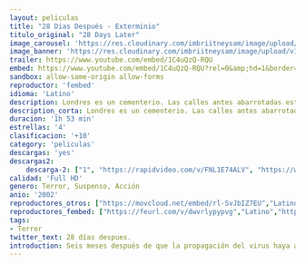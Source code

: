 ```yaml
---
layout: peliculas
title: "28 Dias Después - Exterminio"
titulo_original: "28 Days Later"
image_carousel: 'https://res.cloudinary.com/imbriitneysam/image/upload/v1542767823/28-dias-poster-min.jpg'
image_banner: 'https://res.cloudinary.com/imbriitneysam/image/upload/v1542767824/28-dias-banner-min.jpg'
trailer: https://www.youtube.com/embed/1C4uQzQ-RQU
embed: https://www.youtube.com/embed/1C4uQzQ-RQU?rel=0&amp;hd=1&border=0&wmode=opaque&enablejsapi=1&modestbranding=1&controls=1&showinfo=1
sandbox: allow-same-origin allow-forms
reproductor: 'fembed'
idioma: 'Latino'
description: Londres es un cementerio. Las calles antes abarrotadas están ahora desiertas. Las tiendas, vacías. Y reina un silencio total. Tras la propagación de un virus que acabó con la mayor parte de la población de Gran Bretaña, tuvo lugar la invasión de unos seres terroríficos. El virus se difundió, tras la incursión en un laboratorio, de un grupo de defensores de los derechos de los animales. Transmitido a través de la sangre, el virus produce efectos devastadores en los afectados. En 28 días la epide...(line truncated)...
description_corta: Londres es un cementerio. Las calles antes abarrotadas están ahora desiertas. Las tiendas, vacías. Y reina un silencio total. Tras la propagación de un virus que acabó con la mayor parte de la población de Gran Bretaña, tuvo lugar la invasión de unos seres terroríficos. El virus se..
duracion: '1h 53 min'
estrellas: '4'
clasificacion: '+10'
category: 'peliculas'
descargas: 'yes'
descargas2:
    descarga-2: ["1", "https://rapidvideo.com/v/FNL1E74ALV", "https://www.google.com/s2/favicons?domain=www.rapidvideo.com","RapidVideo","https://res.cloudinary.com/imbriitneysam/image/upload/v1541473684/mexico.png", "Latino", "Full HD"]
calidad: 'Full HD'
genero: Terror, Suspenso, Acción
anio: '2002'
reproductores_otros: ["https://movcloud.net/embed/rl-SvJbIZ7EU","Latino","https://gdriveplayer.me/embed2.php?link=Dpjc%252BMqj6JuPv%252FiRr7FEUgUixqTY4OFD6pSMSmlRiUbx1e2XBH%252B1nhKkRDEVIGAddNdKTuDHQZhqK8CA7W%252FAqw754L37Bu2nWif9LpJE035Gmb0C%252FwSz%252F3wmHdlFPlZtvSDocSg470FznVCKTa%252FtxtPKeKKnet8tj%252FrsUbw3Xf0u41hLeye6zrMidVUebopJ0fYyVe1ei3hRI47mni1AWA","Latino","https://mstream.space/wjcakxcs3p1x","Latino"]
reproductores_fembed: ["https://feurl.com/v/dwvrlypypvg","Latino","https://animekao.xyz/v/mzvkjmq-19q","Latino"]
tags:
- Terror
twitter_text: 28 días despues.
introduction: Seis meses después de que la propagación del virus haya aniquilado las Islas Británicas, el ejército de los Estados Unidos declara que ha ganado la guerra contra la infección y que puede comenzar la reconstrucción del país. Con la primera ola de refugiados que vuelve al país, una 
---
```


 








